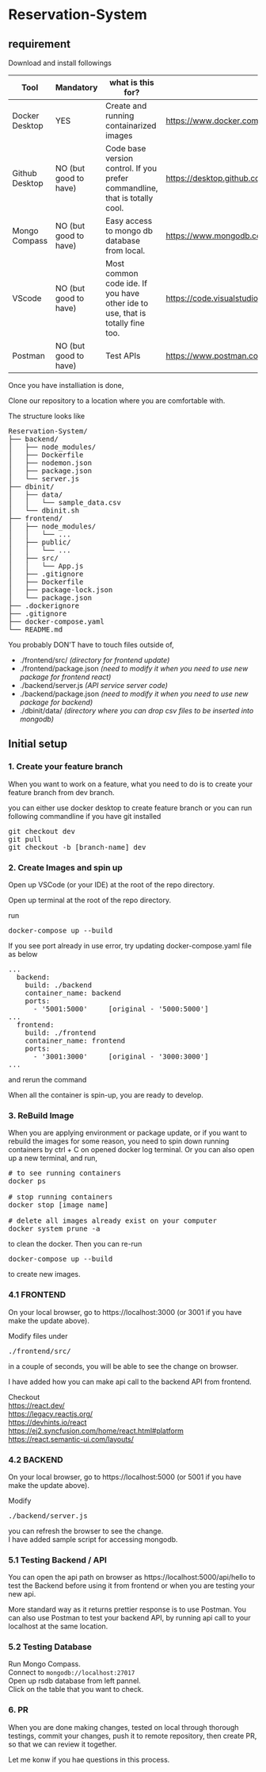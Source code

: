 # Reservation-System

## requirement
Download and install followings

| Tool              | Mandatory             | what is this for?           | url           |
| -------------     | -------------         | ------------- | ------------- |
| Docker Desktop    | YES                   | Create and running containarized images | https://www.docker.com/products/docker-desktop/ |
| Github Desktop    | NO (but good to have) | Code base version control. If you prefer commandline, that is totally cool. | https://desktop.github.com/download/ |
| Mongo Compass     | NO (but good to have) | Easy access to mongo db database from local. | https://www.mongodb.com/products/tools/compass |
| VScode            | NO (but good to have) | Most common code ide. If you have other ide to use, that is totally fine too. | https://code.visualstudio.com/ |
| Postman           | NO (but good to have) | Test APIs | https://www.postman.com/ |


Once you have installiation is done,

Clone our repository to a location where you are comfortable with.

The structure looks like
<pre>
Reservation-System/
├── backend/
│   ├── node_modules/
│   ├── Dockerfile
│   ├── nodemon.json
│   ├── package.json
│   └── server.js
├── dbinit/
│   ├── data/
│   │   └── sample_data.csv
│   └── dbinit.sh
├── frontend/
│   ├── node_modules/
│   │   └── ...
│   ├── public/
│   │   └── ...
│   ├── src/
│   │   └── App.js
│   ├── .gitignore
│   ├── Dockerfile
│   ├── package-lock.json
│   └── package.json
├── .dockerignore
├── .gitignore
├── docker-compose.yaml
└── README.md
</pre>

You probably DON'T have to touch files outside of,
- ./frontend/src/ *(directory for frontend update)*
- ./frontend/package.json   *(need to modify it when you need to use new package for frontend react)*
- ./backend/server.js *(API service server code)*
- ./backend/package.json   *(need to modify it when you need to use new package for backend)*
- ./dbinit/data/   *(directory where you can drop csv files to be inserted into mongodb)*


## Initial setup

### 1. Create your feature branch
When you want to work on a feature, what you need to do is to create your feature branch from dev branch.

you can either use docker desktop to create feature branch or you can run following commandline if you have git installed
<pre>
git checkout dev
git pull
git checkout -b [branch-name] dev
</pre>

### 2. Create Images and spin up

Open up VSCode (or your IDE) at the root of the repo directory.

Open up terminal at the root of the repo directory.

run
<pre>
docker-compose up --build
</pre>

If you see port already in use error, try updating docker-compose.yaml file as below
<pre>
...
  backend:
    build: ./backend
    container_name: backend
    ports:
      - '5001:5000'     [original - '5000:5000']
...
  frontend:
    build: ./frontend
    container_name: frontend
    ports:
      - '3001:3000'     [original - '3000:3000']
...
</pre>
and rerun the command

When all the container is spin-up, you are ready to develop.

### 3. ReBuild Image

When you are applying environment or package update, or if you want to rebuild the images for some reason, you need to spin down running containers by ctrl + C on opened docker log terminal. Or you can also open up a new terminal, and run, 
<pre>
# to see running containers
docker ps  

# stop running containers
docker stop [image name]

# delete all images already exist on your computer
docker system prune -a
</pre>
to clean the docker. Then you can re-run
<pre>
docker-compose up --build
</pre>
to create new images.


### 4.1 FRONTEND
On your local browser, go to https://localhost:3000 (or 3001 if you have make the update above). 

Modify files under 
<pre>
./frontend/src/
</pre>
in a couple of seconds, you will be able to see the change on browser.

I have added how you can make api call to the backend API from frontend.

Checkout   
https://react.dev/  
https://legacy.reactjs.org/  
https://devhints.io/react  
https://ej2.syncfusion.com/home/react.html#platform  
https://react.semantic-ui.com/layouts/


### 4.2 BACKEND
On your local browser, go to https://localhost:5000 (or 5001 if you have make the update above). 

Modify
<pre>
./backend/server.js
</pre>
you can refresh the browser to see the change.  
I have added sample script for accessing mongodb.

### 5.1 Testing Backend / API
You can open the api path on browser as https://localhost:5000/api/hello to test the Backend before using it from frontend or when you are testing your new api.  

More standard way as it returns prettier response is to use Postman. You can also use Postman to test your backend API, by running api call to your localhost at the same location.


### 5.2 Testing Database
Run Mongo Compass.  
Connect to `mongodb://localhost:27017`  
Open up rsdb database from left pannel.  
Click on the table that you want to check.


### 6. PR
When you are done making changes, tested on local through thorough testings, commit your changes, push it to remote repository, then create PR, so that we can review it together.

Let me konw if you hae questions in this process.